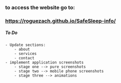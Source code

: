 ### to access the website go to:
### https://roguezach.github.io/SafeSleep-info/


##### **To Do**
    - Update sections:
        - about
        - services
        - contact
    - implement application screenshots
        - stage one --> pure screenshots
        - stage two --> mobile phone screenshots
        - stage three --> animations

        